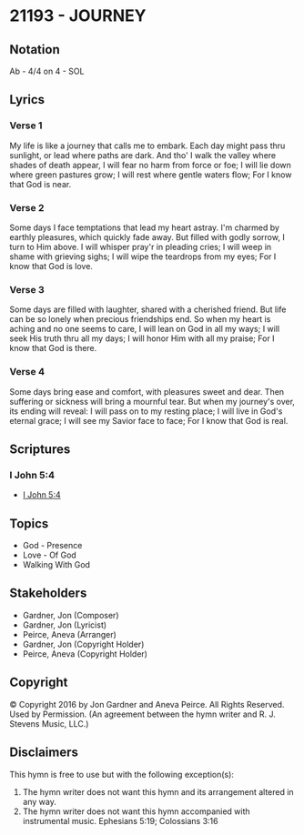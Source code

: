# 21193 - JOURNEY

## Notation

Ab - 4/4 on 4 - SOL

## Lyrics

### Verse 1

My life is like a  journey that calls me to embark. Each day might pass thru sunlight, or lead where paths are dark.  And tho' I walk the valley where shades of death appear, I will fear no harm from force or foe; I will lie down where green pastures grow; I will rest where gentle waters flow; For I know that God is near.

### Verse 2

Some days I face temptations that lead my heart astray. I'm charmed by earthly pleasures, which quickly fade away. But filled with godly sorrow, I turn to Him above. I will whisper pray'r in pleading cries; I will weep in shame with grieving sighs; I will wipe the teardrops from my eyes; For I know that God is love.

### Verse 3

Some days are filled with laughter, shared with a cherished friend. But life can be so lonely when precious friendships end. So when my heart is aching and no one seems to care, I will lean on God in all my ways; I will seek His truth thru all my days; I will honor Him with all my praise; For I know that God is there.

### Verse 4

Some days bring ease and comfort, with pleasures sweet and dear. Then suffering or sickness will bring a mournful tear. But when my journey's over, its ending will reveal: I will pass on to my resting place; I will live in God's eternal grace; I will see my Savior face to face; For I know that God is real.


## Scriptures

### I John 5:4

- [I John 5:4](https://www.biblegateway.com/passage/?search=I%20John%205%3A4)


## Topics

- God - Presence
- Love - Of God
- Walking With God

## Stakeholders

- Gardner, Jon (Composer)
- Gardner, Jon (Lyricist)
- Peirce, Aneva (Arranger)
- Gardner, Jon (Copyright Holder)
- Peirce, Aneva (Copyright Holder)

## Copyright

© Copyright 2016 by Jon Gardner and Aneva Peirce.  All Rights Reserved. Used by Permission.
(An agreement between the hymn writer and R. J. Stevens Music, LLC.)

## Disclaimers

This hymn is free to use but with the following exception(s):
1. The hymn writer does not want this hymn and its arrangement altered in any way.
2. The hymn writer does not want this hymn accompanied with instrumental music.
Ephesians 5:19; Colossians 3:16

